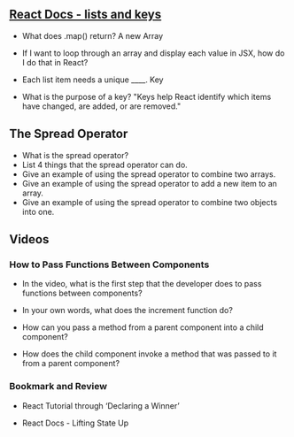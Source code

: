 
## [React Docs - lists and keys](https://reactjs.org/docs/lists-and-keys.html)

* What does .map() return?
    A new Array
* If I want to loop through an array and display each value in JSX, how do I do that in React?

* Each list item needs a unique ____.
    Key
* What is the purpose of a key?
    "Keys help React identify which items have changed, are added, or are removed."

## The Spread Operator

* What is the spread operator?
* List 4 things that the spread operator can do.
* Give an example of using the spread operator to combine two arrays.
* Give an example of using the spread operator to add a new item to an array.
* Give an example of using the spread operator to combine two objects into one.

## Videos

### How to Pass Functions Between Components

* In the video, what is the first step that the developer does to pass functions between components?

* In your own words, what does the increment function do?

* How can you pass a method from a parent component into a child component?

* How does the child component invoke a method that was passed to it from a parent component?


### Bookmark and Review

* React Tutorial through ‘Declaring a Winner’

* React Docs - Lifting State Up
